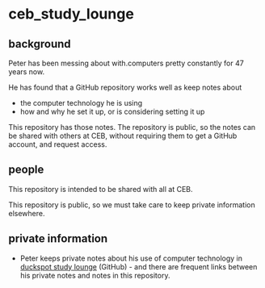 # ceb_study_lounge
## background
Peter has been messing about with.computers pretty constantly for 47 years now.

He has found that a GitHub repository works well as keep notes about
- the computer technology he is using
- how and why he set it up, or is considering setting it up

This repository has those notes.  The repository is public, so the notes can be shared with others at CEB, without requiring them to get a GitHub account, and request access.

## people
This repository is intended to be shared with all at CEB.  

This repository is public, so we must take care to keep private information elsewhere.

## private information
* Peter keeps private notes about his use of computer technology in [duckspot study lounge](https://github.com/duckspot/study-lounge) (GitHub) - and there are frequent links between his private notes and notes in this repository.
